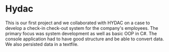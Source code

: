 # Hydac 
This is our first project and we collaborated with HYDAC on a case to develop a check-in check-out system for the company's employees. The primary  focus was system development as well as basic OOP in C#. The console application had  to have good structure and be able to convert data. We also persisted data in a textfile.
